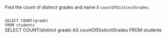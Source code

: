 Find the count of distinct grades and name it `countOfDistinctGrades`.



<Editor lang="sql" dbName="students1.db" type="exercise">
<code>
SELECT COUNT(grade)
FROM students
</code>

<solution>
SELECT COUNT(distinct grade) AS countOfDistinctGrades
FROM students
</solution>
</Editor>